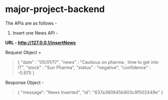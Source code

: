 # major-project-backend

The APIs are as follows - 

1) Insert one News API - 

**URL - http://127.0.0.1/insertNews**

Request Object = 
>{
       "date" : "05/01/17",
       "news" : "Cautious on pharma , time to get into IT",
       "stock" : "Sun Pharma",
       "status" : "negative",
       "confidence" : -0.975
}

Response Object - 

> {
	"message": "News Inserted",
	"id": "637a380845b803c9f502449e"
}